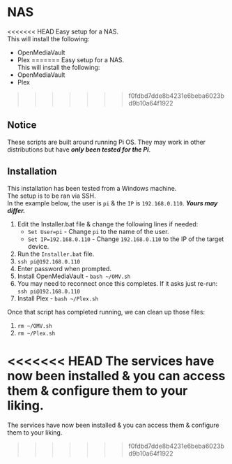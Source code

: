 # NAS
<<<<<<< HEAD
Easy setup for a NAS.<br>
This will install the following:
- OpenMediaVault
- Plex
=======
 Easy setup for a NAS.<br>
 This will install the following:
 - OpenMediaVault
 - Plex
>>>>>>> f0fdbd7dde8b4231e6beba6023bd9b10a64f1922

## Notice
These scripts are built around running Pi OS. They may work in other distributions but have ***only been tested for the Pi***.<br>

## Installation
This installation has been tested from a Windows machine.<br>
The setup is to be ran via SSH.<br>
In the example below, the user is `pi` & the `IP` is `192.168.0.110`. ***Yours may differ.***

1) Edit the Installer.bat file & change the following lines if needed:
    - `Set User=pi` - Change `pi` to the name of the user.
    - `Set IP=192.168.0.110` - Change `192.168.0.110` to the IP of the target device.
2) Run the `Installer.bat` file.
3) `ssh pi@192.168.0.110`
4) Enter password when prompted.
5) Install OpenMediaVault - `bash ~/OMV.sh`
6) You may need to reconnect once this completes. If it asks just re-run: `ssh pi@192.168.0.110`
7) Install Plex - `bash ~/Plex.sh`

Once that script has completed running, we can clean up those files:
1) `rm ~/OMV.sh`
2) `rm ~/Plex.sh`

<<<<<<< HEAD
The services have now been installed & you can access them & configure them to your liking.
=======
The services have now been installed & you can access them & configure them to your liking.
>>>>>>> f0fdbd7dde8b4231e6beba6023bd9b10a64f1922
